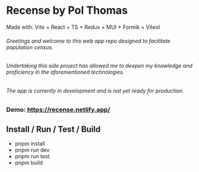 # Recense by Pol Thomas

Made with: Vite + React + TS + Redux + MUI + Formik + Vitest

###### Greetings and welcome to this web app repo designed to facilitate population census.

###### Undertaking this side project has allowed me to deepen my knowledge and proficiency in the aforementioned technologies.

###### The app is currently in development and is not yet ready for production.

### Demo: https://recense.netlify.app/

## Install / Run / Test / Build
- pnpm install
- pnpm run dev
- pnpm run test
- pnpm build